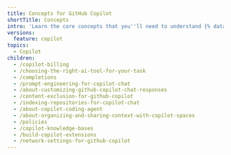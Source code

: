 ```yaml
---
title: Concepts for GitHub Copilot
shortTitle: Concepts
intro: 'Learn the core concepts that you''ll need to understand {% data variables.product.prodname_copilot %}.'
versions:
  feature: copilot
topics:
  - Copilot
children:
  - /copilot-billing
  - /choosing-the-right-ai-tool-for-your-task
  - /completions
  - /prompt-engineering-for-copilot-chat
  - /about-customizing-github-copilot-chat-responses
  - /content-exclusion-for-github-copilot
  - /indexing-repositories-for-copilot-chat
  - /about-copilot-coding-agent
  - /about-organizing-and-sharing-context-with-copilot-spaces
  - /policies
  - /copilot-knowledge-bases
  - /build-copilot-extensions
  - /network-settings-for-github-copilot
---
```



